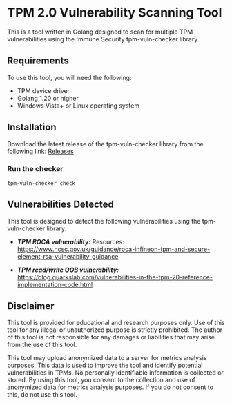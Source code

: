# TPM 2.0 Vulnerability Scanning Tool
This is a tool written in Golang designed to scan for multiple TPM vulnerabilities using the Immune Security tpm-vuln-checker library.

## Requirements
To use this tool, you will need the following:

* TPM device driver
* Golang 1.20 or higher
* Windows Vista+ or Linux operating system

## Installation
Download the latest release of the tpm-vuln-checker library from the following link: [Releases](https://github.com/immune-gmbh/tpm-vuln-checker/releases/latest
)

### Run the checker

```
tpm-vuln-checker check
```

## Vulnerabilities Detected
This tool is designed to detect the following vulnerabilities using the tpm-vuln-checker library:

* ***TPM ROCA vulnerability:*** 
Resources: https://www.ncsc.gov.uk/guidance/roca-infineon-tpm-and-secure-element-rsa-vulnerability-guidance

* ***TPM read/write OOB vulnerability:***
https://blog.quarkslab.com/vulnerabilities-in-the-tpm-20-reference-implementation-code.html

## Disclaimer
This tool is provided for educational and research purposes only. Use of this tool for any illegal or unauthorized purpose is strictly prohibited. The author of this tool is not responsible for any damages or liabilities that may arise from the use of this tool.

This tool may upload anonymized data to a server for metrics analysis purposes. This data is used to improve the tool and identify potential vulnerabilities in TPMs. No personally identifiable information is collected or stored. By using this tool, you consent to the collection and use of anonymized data for metrics analysis purposes. If you do not consent to this, do not use this tool.
